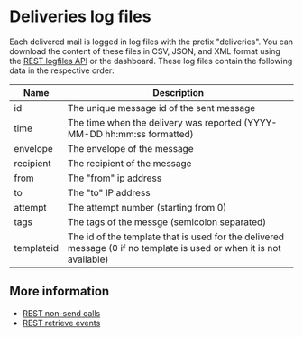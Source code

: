 # Deliveries log files

Each delivered mail is logged in log files with the prefix "deliveries".
You can download the content of these files in CSV, JSON, and XML format
using the [REST logfiles API](rest-logfiles) or the dashboard. These log
files contain the following data in the respective order:

| Name       | Description                                                                                                          |
| ---------- | -------------------------------------------------------------------------------------------------------------------- |
| id         | The unique message id of the sent message                                                                            |
| time       | The time when the delivery was reported (YYYY-MM-DD hh:mm:ss formatted)                                              |
| envelope   | The envelope of the message                                                                                          |
| recipient  | The recipient of the message                                                                                         |
| from       | The "from" ip address                                                                                                |
| to         | The "to" IP address                                                                                                  |
| attempt    | The attempt number (starting from 0)                                                                                 |
| tags       | The tags of the messge (semicolon separated)                                                                         |
| templateid | The id of the template that is used for the delivered message (0 if no template is used or when it is not available) |

## More information

* [REST non-send calls](./rest-other-calls)
* [REST retrieve events](./rest-events)

